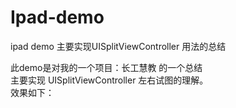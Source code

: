 # Ipad-demo
ipad demo 主要实现UISplitViewController 用法的总结

 此demo是对我的一个项目：长工慧教 的一个总结 <br> 
 主要实现  UISplitViewController 左右试图的理解。<br> 
 效果如下：

